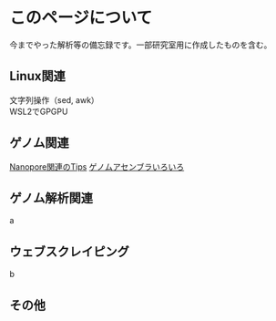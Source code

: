 # このページについて
今までやった解析等の備忘録です。一部研究室用に作成したものを含む。
<br>
## Linux関連
文字列操作（sed, awk）<br>
WSL2でGPGPU
<br>
## ゲノム関連
[Nanopore関連のTips](docs/nanopore_tips.md)
[ゲノムアセンブラいろいろ](docs/assembler.md)
## ゲノム解析関連
a
<br>
## ウェブスクレイピング
b
<br>
## その他
